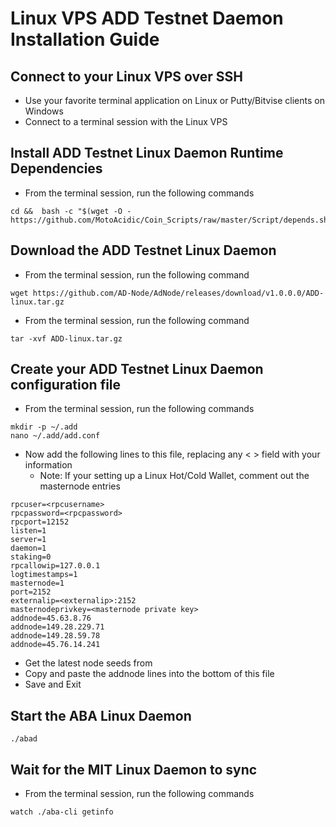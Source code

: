 
# Linux VPS ADD Testnet Daemon Installation Guide

## Connect to your Linux VPS over SSH

  * Use your favorite terminal application on Linux or Putty/Bitvise clients on Windows
  * Connect to a terminal session with the Linux VPS
  
## Install ADD Testnet Linux Daemon Runtime Dependencies

  * From the terminal session, run the following commands
  ```
cd &&  bash -c "$(wget -O - https://github.com/MotoAcidic/Coin_Scripts/raw/master/Script/depends.sh)"

  ```
  
## Download the ADD Testnet Linux Daemon

  * From the terminal session, run the following command
  ```
  wget https://github.com/AD-Node/AdNode/releases/download/v1.0.0.0/ADD-linux.tar.gz
  ```
  * From the terminal session, run the following command
  ```
  tar -xvf ADD-linux.tar.gz
  ```
  
## Create your ADD Testnet Linux Daemon configuration file

* From the terminal session, run the following commands
```
mkdir -p ~/.add
nano ~/.add/add.conf
```

* Now add the following lines to this file, replacing any < > field with your information
  * Note: If your setting up a Linux Hot/Cold Wallet, comment out the masternode entries
```
rpcuser=<rpcusername>
rpcpassword=<rpcpassword>
rpcport=12152
listen=1
server=1
daemon=1
staking=0
rpcallowip=127.0.0.1
logtimestamps=1
masternode=1
port=2152
externalip=<externalip>:2152
masternodeprivkey=<masternode private key>
addnode=45.63.8.76
addnode=149.28.229.71
addnode=149.28.59.78
addnode=45.76.14.241
```

* Get the latest node seeds from 
* Copy and paste the addnode lines into the bottom of this file
* Save and Exit

## Start the ABA Linux Daemon

```
./abad 
```

## Wait for the MIT Linux Daemon to sync

* From the terminal session, run the following commands
```
watch ./aba-cli getinfo
```

